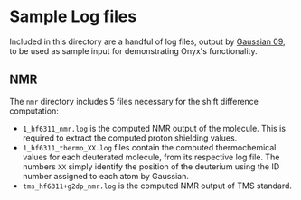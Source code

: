# Sample Log files
Included in this directory are a handful of log files, output by [Gaussian 09](http://gaussian.com/), to be used as sample input for demonstrating Onyx's functionality.

## NMR
The `nmr` directory includes 5 files necessary for the shift difference computation:
- `1_hf6311_nmr.log` is the computed NMR output of the molecule. This is required to extract the computed proton shielding values.
- `1_hf6311_thermo_XX.log` files contain the computed thermochemical values for each deuterated molecule, from its respective log file. The numbers `XX` simply identify the position of the deuterium using the ID number assigned to each atom by Gaussian.
- `tms_hf6311+g2dp_nmr.log` is the computed NMR output of TMS standard.